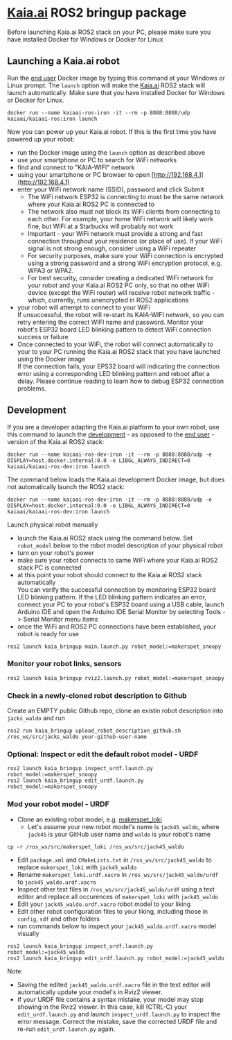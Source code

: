 # [Kaia.ai](https://kaia.ai/) ROS2 bringup package

Before launching Kaia.ai ROS2 stack on your PC, please make sure you have installed
Docker for Windows or Docker for Linux

## Launching a Kaia.ai robot
Run the [end user](https://hub.docker.com/r/kaiaai/kaia-ros) Docker image by typing this command
at your Windows or Linux prompt. The `launch` option will make the [Kaia.ai](https://kaia.ai)
ROS2 stack will launch automatically. Make sure that you have installed Docker for Windows or Docker for Linux.
```
docker run --name kaiaai-ros-iron -it --rm -p 8888:8888/udp kaiaai/kaiaai-ros:iron launch
```

Now you can power up your Kaia.ai robot. If this is the first time you have powered up
your robot:
- run the Docker image using the `launch` option as described above
- use your smartphone or PC to search for WiFi networks
- find and connect to "KAIA-WIFI" network
- using your smartphone or PC browser to open [http://192.168.4.1](http://192.168.4.1)
- enter your WiFi network name (SSID), password and click Submit  
  - The WiFi network ESP32 is connecting to must be the same network where your Kaia.ai ROS2 PC
is connected to
  - The network also must not block its WiFi clients from connecting to each
other. For example, your home WiFi network will likely work fine, but WiFi at a Starbucks
will probably not work
  - Important - your WiFi network must provide a strong and fast connection throughout
your residence (or place of use). If your WiFi signal is not strong enough, consider
using a WiFi repeater
  - For security purposes, make sure your WiFi connection is encrypted using a strong
password and a strong WiFi encryption protocol, e.g. WPA3 or WPA2.
  - For best security, consider creating a dedicated WiFi network for your robot and
your Kaia.ai ROS2 PC only, so that no other WiFi device (except the WiFi router) will
receive robot network traffic - which, currently, runs unencrypted in ROS2 applications
- your robot will attempt to connect to your WiFi  
If unsuccessful, the robot will re-start its KAIA-WIFI network, so you can retry entering
the correct WIFI name and password. Monitor your robot's ESP32 board LED blinking pattern
to detect WiFi connection success or failure
- Once connected to your WiFi, the robot will connect automatically to your to your PC
running the Kaia.ai ROS2 stack that you have launched using the Docker image  
If the connection fails, your EPS32 board will indicating the connection error using
a corresponding LED blinking pattern and reboot after a delay. Please continue reading
to learn how to debug ESP32 connection problems.

## Development
If you are a developer adapting the Kaia.ai platform to your own robot, use this command to
launch the [development](https://hub.docker.com/r/kaiaai/kaia-ros-dev) - as opposed to the
[end user](https://hub.docker.com/r/kaiaai/kaia-ros) - version of the Kaia.ai ROS2 stack:
```
docker run --name kaiaai-ros-dev-iron -it --rm -p 8888:8888/udp -e DISPLAY=host.docker.internal:0.0 -e LIBGL_ALWAYS_INDIRECT=0 kaiaai/kaiaai-ros-dev:iron launch
```

The command below loads the Kaia.ai development Docker image, but does not automatically launch the ROS2 stack:
```
docker run --name kaiaai-ros-dev-iron -it --rm -p 8888:8888/udp -e DISPLAY=host.docker.internal:0.0 -e LIBGL_ALWAYS_INDIRECT=0 kaiaai/kaiaai-ros-dev:iron launch
```

Launch physical robot manually
- launch the Kaia.ai ROS2 stack using the command below. Set `robot_model` below to the
robot model description of your physical robot
- turn on your robot's power
- make sure your robot connects to same WiFi where your Kaia.ai ROS2 stack PC is connected
- at this point your robot should connect to the Kaia.ai ROS2 stack automatically  
You can verify the successful connection by monitoring ESP32 board LED blinking pattern.
If the LED blinking pattern indicates an error, connect your PC to your robot's ESP32 board
using a USB cable, launch Arduino IDE and open the Arduino IDE Serial Monitor by
selecting Tools -> Serial Monitor menu items
- once the WiFi and ROS2 PC connections have been established, your robot is ready for use
```
ros2 launch kaia_bringup main.launch.py robot_model:=makerspet_snoopy
```

### Monitor your robot links, sensors
```
ros2 launch kaia_bringup rviz2.launch.py robot_model:=makerspet_snoopy
```

### Check in a newly-cloned robot description to Github
Create an EMPTY public Github repo, clone an existin robot description into `jacks_waldo` and run
```
ros2 run kaia_bringup upload_robot_description_github.sh /ros_ws/src/jacks_waldo your-github-user-name
```

### Optional: Inspect or edit the default robot model - URDF
```
ros2 launch kaia_bringup inspect_urdf.launch.py robot_model:=makerspet_snoopy
ros2 launch kaia_bringup edit_urdf.launch.py robot_model:=makerspet_snoopy
```

### Mod your robot model - URDF
- Clone an existing robot model, e.g. [makerspet_loki](https://github.com/makerspet/makerspet_loki)
  - Let's assume your new robot model's name is `jack45_waldo`, where `jack45` is your GitHub user name
and `waldo` is your robot's name

```
cp -r /ros_ws/src/makerspet_loki /ros_ws/src/jack45_waldo
```

- Edit `package.xml` and `CMakeLists.txt` in `/ros_ws/src/jack45_waldo` to replace `makerspet_loki` with `jack45_waldo`
- Rename `makerspet_loki.urdf.xacro` in `/ros_ws/src/jack45_waldo/urdf` to `jack45_waldo.urdf.xacro`
- Inspect other text files in `/ros_ws/src/jack45_waldo/urdf` using a text editor and
replace all occurences of `makerspet_loki` with `jack45_waldo`
- Edit your `jack45_waldo.urdf.xacro` robot model to your liking
- Edit other robot configuration files to your liking, including those in `config`, `sdf` and other folders
- run commands below to inspect your `jack45_waldo.urdf.xacro` model visually
```
ros2 launch kaia_bringup inspect_urdf.launch.py robot_model:=jack45_waldo
ros2 launch kaia_bringup edit_urdf.launch.py robot_model:=jack45_waldo
```

Note:
- Saving the edited `jack45_waldo.urdf.xacro` file in the text editor will automatically
update your model's in Rviz2 viewer.
- If your URDF file contains a syntax mistake, your model may stop showing in the Rviz2
viewer. In this case, kill (CTRL-C) your `edit_urdf.launch.py` and launch `inspect_urdf.launch.py`
to inspect the error message. Correct the mistake, save the corrected URDF file and
re-run `edit_urdf.launch.py` again.
